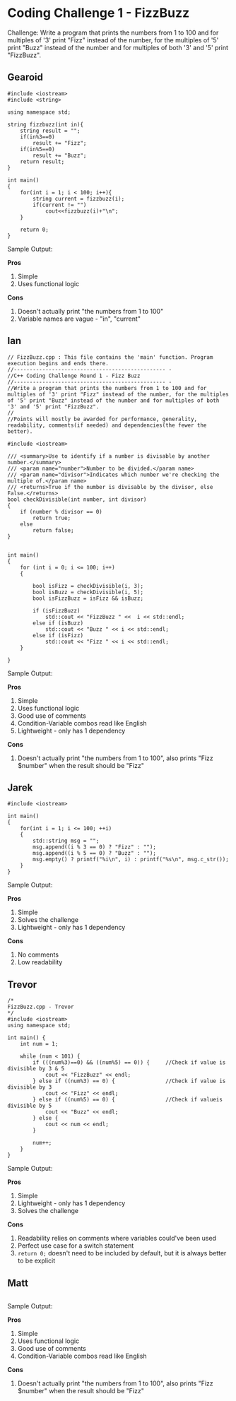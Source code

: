 # Coding Challenge 1 - FizzBuzz
Challenge: Write a program that prints the numbers from 1 to 100 and for multiples of '3' print "Fizz" instead of the number, for the multiples of '5' print "Buzz" instead of the number and for multiples of both '3' and '5' print "FizzBuzz".
## Gearoid
```
#include <iostream>
#include <string>

using namespace std;

string fizzbuzz(int in){
    string result = "";
    if(in%3==0)
        result += "Fizz";
    if(in%5==0)
        result += "Buzz";
    return result;
}

int main()
{
    for(int i = 1; i < 100; i++){
        string current = fizzbuzz(i);
        if(current != "")
            cout<<fizzbuzz(i)+"\n";    
    }
    
    return 0;
}
```
Sample Output:

**Pros**
1. Simple
1. Uses functional logic

**Cons**
1. Doesn't actually print "the numbers from 1 to 100"
1. Variable names are vague - "in", "current"

## Ian
```
// FizzBuzz.cpp : This file contains the 'main' function. Program execution begins and ends there.
//------------------------------------------------ -
//C++ Coding Challenge Round 1 - Fizz Buzz
//------------------------------------------------ -
//Write a program that prints the numbers from 1 to 100 and for multiples of '3' print "Fizz" instead of the number, for the multiples of '5' print "Buzz" instead of the number and for multiples of both '3' and '5' print "FizzBuzz".
//
//Points will mostly be awarded for performance, generality, readability, comments(if needed) and dependencies(the fewer the better).

#include <iostream>

/// <summary>Use to identify if a number is divisable by another number.</summary>
/// <param name="number">Number to be divided.</param name>
/// <param name="divisor">Indicates which number we're checking the multiple of.</param name>
/// <returns>True if the number is divisable by the divisor, else False.</returns>
bool checkDivisible(int number, int divisor)
{
    if (number % divisor == 0)
        return true;
    else
        return false;
}


int main()
{
    for (int i = 0; i <= 100; i++)
    {
        
        bool isFizz = checkDivisible(i, 3);
        bool isBuzz = checkDivisible(i, 5);
        bool isFizzBuzz = isFizz && isBuzz;

        if (isFizzBuzz)
            std::cout << "FizzBuzz " <<  i << std::endl;
        else if (isBuzz)
            std::cout << "Buzz " << i << std::endl;
        else if (isFizz)
            std::cout << "Fizz " << i << std::endl;
    }
        
}
```
Sample Output:

**Pros**
1. Simple
1. Uses functional logic
1. Good use of comments
1. Condition-Variable combos read like English
1. Lightweight - only has 1 dependency

**Cons**
1. Doesn't actually print "the numbers from 1 to 100", also prints "Fizz $number" when the result should be "Fizz"

## Jarek
```
#include <iostream>

int main()
{
    for(int i = 1; i <= 100; ++i)
    {
        std::string msg = "";
        msg.append((i % 3 == 0) ? "Fizz" : "");
        msg.append((i % 5 == 0) ? "Buzz" : "");
        msg.empty() ? printf("%i\n", i) : printf("%s\n", msg.c_str());
    }
}
```
Sample Output:

**Pros**
1. Simple
1. Solves the challenge
1. Lightweight - only has 1 dependency

**Cons**
1. No comments
1. Low readability

## Trevor
```
/*
FizzBuzz.cpp - Trevor
*/
#include <iostream>
using namespace std;

int main() {
    int num = 1;

    while (num < 101) {
        if (((num%3)==0) && ((num%5) == 0)) {     //Check if value is divisible by 3 & 5
            cout << "FizzBuzz" << endl;
        } else if ((num%3) == 0) {                //Check if value is divisible by 3
            cout << "Fizz" << endl;
        } else if ((num%5) == 0) {                //Check if valueis divisible by 5
            cout << "Buzz" << endl;
        } else {
            cout << num << endl;
        }

        num++;
    }
}
```
Sample Output:

**Pros**
1. Simple
1. Lightweight - only has 1 dependency
1. Solves the challenge

**Cons**
1. Readability relies on comments where variables could've been used
1. Perfect use case for a switch statement
1. `return 0;` doesn't need to be included by default, but it is always better to be explicit

## Matt
```
```
Sample Output:

**Pros**
1. Simple
1. Uses functional logic
1. Good use of comments
1. Condition-Variable combos read like English

**Cons**
1. Doesn't actually print "the numbers from 1 to 100", also prints "Fizz $number" when the result should be "Fizz"